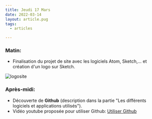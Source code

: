 ```yaml
---
title: Jeudi 17 Mars
date: 2022-03-14
layout: article.pug
tags:
  - articles

---
```

### Matin:
- Finalisation du projet de site avec les logiciels Atom, Sketch,... et création d'un logo sur Sketch.

![logosite](/assets/logosite.jpeg)

### Après-midi:
- Découverte de **Github** (description dans la partie "Les différents logiciels et applications utilisés").
- Vidéo youtube proposée pour utiliser Github: [Utiliser Github](https://www.youtube.com/watch?v=V6Zo68uQPqE)







<!-- Écrire ce que c’est github

* Créer un compte sur GitHub
* Créer un repository « website »
* Créer un dossier « website » sur le bureau
* Créer un fichier « readme.md » qui contient le texte « hello » dans le dossier website
Faire un commit pour envoyer le fichier sur github (voir doc sur GitHub) -->
